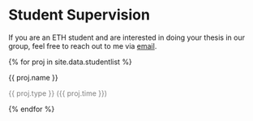 # Student Supervision

<p>If you are an ETH student and are interested in doing your thesis in our group, feel free to reach out to me via <a href="mailto:manuel.kansy@inf.ethz.ch">email</a>.</p>

<div class="row">
<div class="well col-sm-18 clearfix">

{% for proj in site.data.studentlist %}

  <div class="col-sm-4">
  <pubtit>{{ proj.name }}</pubtit>
  </div>
  <div class="col-sm-8">
  <p style="color:rgb(128,128,128);">{{ proj.type }} ({{ proj.time }})</p>
  </div>

{% endfor %}

</div>
</div>
